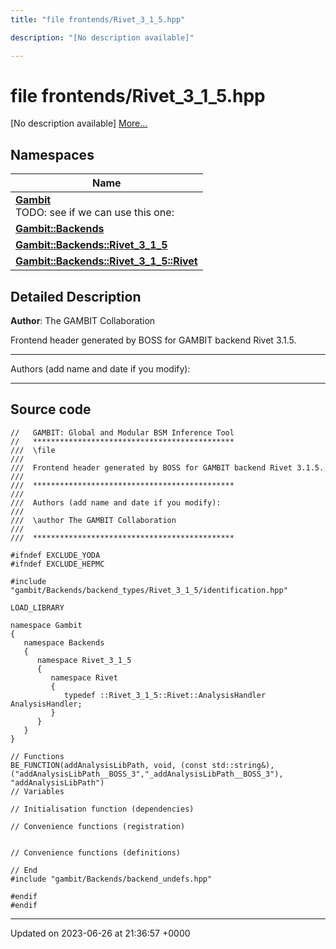 ```yaml
---
title: "file frontends/Rivet_3_1_5.hpp"

description: "[No description available]"

---
```


# file frontends/Rivet_3_1_5.hpp

[No description available] [More...](#detailed-description)

## Namespaces

| Name           |
| -------------- |
| **[Gambit](/documentation/code/namespaces/namespacegambit/)** <br>TODO: see if we can use this one:  |
| **[Gambit::Backends](/documentation/code/namespaces/namespacegambit_1_1backends/)**  |
| **[Gambit::Backends::Rivet_3_1_5](/documentation/code/namespaces/namespacegambit_1_1backends_1_1rivet__3__1__5/)**  |
| **[Gambit::Backends::Rivet_3_1_5::Rivet](/documentation/code/namespaces/namespacegambit_1_1backends_1_1rivet__3__1__5_1_1rivet/)**  |

## Detailed Description


**Author**: The GAMBIT Collaboration

Frontend header generated by BOSS for GAMBIT backend Rivet 3.1.5.



------------------

Authors (add name and date if you modify):



------------------




## Source code

```
//   GAMBIT: Global and Modular BSM Inference Tool
//   *********************************************
///  \file
///
///  Frontend header generated by BOSS for GAMBIT backend Rivet 3.1.5.
///
///  *********************************************
///
///  Authors (add name and date if you modify):
///
///  \author The GAMBIT Collaboration
///
///  *********************************************

#ifndef EXCLUDE_YODA
#ifndef EXCLUDE_HEPMC

#include "gambit/Backends/backend_types/Rivet_3_1_5/identification.hpp"

LOAD_LIBRARY

namespace Gambit
{
   namespace Backends
   {
      namespace Rivet_3_1_5
      {
         namespace Rivet
         {
            typedef ::Rivet_3_1_5::Rivet::AnalysisHandler AnalysisHandler;
         }
      }
   }
}

// Functions
BE_FUNCTION(addAnalysisLibPath, void, (const std::string&), ("addAnalysisLibPath__BOSS_3","_addAnalysisLibPath__BOSS_3"), "addAnalysisLibPath")
// Variables

// Initialisation function (dependencies)

// Convenience functions (registration)


// Convenience functions (definitions)

// End
#include "gambit/Backends/backend_undefs.hpp"
 
#endif
#endif
```


-------------------------------

Updated on 2023-06-26 at 21:36:57 +0000

